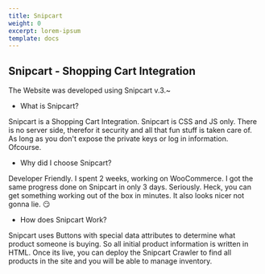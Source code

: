 ```yaml
---
title: Snipcart
weight: 0
excerpt: lorem-ipsum
template: docs
---
```

## Snipcart - Shopping Cart Integration
The Website was developed using Snipcart v.3.~

* What is Snipcart?

Snipcart is a Shopping Cart Integration. Snipcart is CSS and JS only. There is no server side, therefor it security and all that fun stuff is taken care of. As long as you don't expose the private keys or log in information. Ofcourse.

* Why did I choose Snipcart?

Developer Friendly. I spent 2 weeks, working on WooCommerce. I got the same progress done on Snipcart in only 3 days. Seriously. Heck, you can get something working out of the box in minutes. It also looks nicer not gonna lie. 😏

* How does Snipcart Work?

Snipcart uses Buttons with special data attributes to determine what product someone is buying. So all initial product information is written in HTML. Once its live, you can deploy the Snipcart Crawler to find all products in the site and you will be able to manage inventory.
